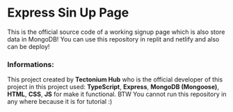 # **Express Sin Up Page**
This is the official source code of a working signup page which is also store data in MongoDB!
You can use this repository in replit and netlify and also can be deploy!

### **Informations:**
This project created by **Tectonium Hub** who is the official developer of this project
in this project used: **TypeScript**, **Express**, **MongoDB (Mongoose)**, **HTML**, **CSS**, **JS**
for make it functional. BTW You cannot run this repository in any where because it is for tutorial :)